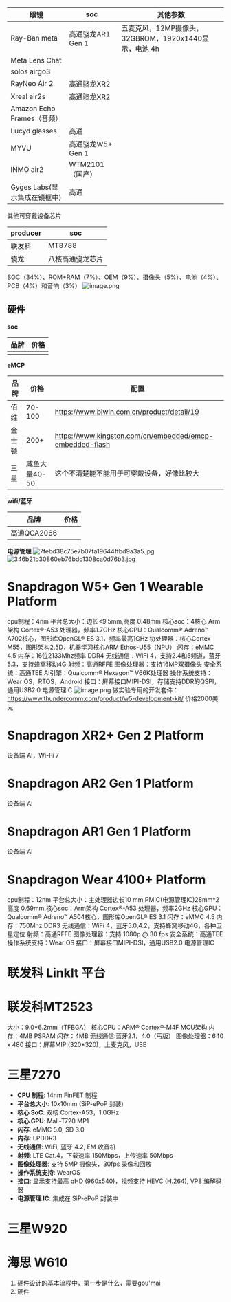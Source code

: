 | 眼镜                     | soc           | 其他参数                                   |
| ---------------------- | ------------- | -------------------------------------- |
| Ray-Ban meta           | 高通骁龙AR1 Gen 1 | 五麦克风，12MP摄像头，32GBROM，1920x1440显示，电池 4h |
| Meta Lens Chat         |               |                                        |
| solos airgo3           |               |                                        |
| RayNeo Air 2           | 高通骁龙XR2       |                                        |
| Xreal air2s            | 高通骁龙XR2       |                                        |
| Amazon Echo Frames（音频） |               |                                        |
| Lucyd glasses          | 高通            |                                        |
| MYVU                   | 高通骁龙W5+ Gen 1 |                                        |
| INMO air2              | WTM2101（国产）   |                                        |
| Gyges Labs(显示集成在镜框中)   | 高通            |                                        |
其他可穿戴设备芯片


| producer | soc      |
| -------- | -------- |
| 联发科      | MT8788   |
| 骁龙       | 八核高通骁龙芯片 |
SOC（34%）、ROM+RAM（7%）、OEM（9%）、摄像头（5%）、电池（4%）、PCB（4%）和音响（3%）
![image.png](https://s2.loli.net/2024/09/20/K9tjrIXhTYCZD5H.png)

## 硬件
**soc**

| 品牌  | 价格  |
| --- | --- |
|     |     |
**eMCP**

| 品牌  | 价格        | 配置                                                       |
| --- | --------- | -------------------------------------------------------- |
| 佰维  | 70-100    | https://www.biwin.com.cn/product/detail/19               |
| 金士顿 | 200+      | https://www.kingston.com/cn/embedded/emcp-embedded-flash |
| 三星  | 咸鱼大量40-50 | 这个不清楚能不能用于可穿戴设备，好像比较大                                    |
**wifi/蓝牙**

| 品牌        | 价格  |
| --------- | --- |
| 高通QCA2066 |     |
**电源管理**
![7febd38c75e7b07fa19644ffbd9a3a5.jpg](https://s2.loli.net/2024/09/24/xb3jdvowYX1rZlM.jpg)
![346b21b30860eb76bdc1308ca0d76b3.jpg](https://s2.loli.net/2024/09/24/ow7Q6YGVdxIEUNW.jpg)

# Snapdragon W5+ Gen 1 Wearable Platform
cpu制程：4nm
平台总大小：边长<9.5mm,高度 0.48mm
核心soc：4核心 Arm架构 Cortex®-A53 处理器，频率1.7GHz
核心GPU：Qualcomm® Adreno™ A702核心，图形库OpenGL® ES 3.1，频率最高1GHz
协处理器：核心Cortex M55，图形架构2.5D，机器学习核心ARM Ethos-U55（NPU）
闪存：eMMC 4.5
内存：16位2133Mhz频率 DDR4
无线通信：WiFi 4，支持2.4和5频道，蓝牙5.3，支持蜂窝移动4G
射频：高通RFFE
图像处理器：支持16MP双摄像头
安全系统：高通TEE
AI引擎：Qualcomm® Hexagon™ V66K处理器
操作系统支持：Wear OS，RTOS，Android
接口：屏幕接口MIPI-DSI，存储支持DDR的QSPI，通用USB2.0
电源管理IC
![image.png](https://s2.loli.net/2024/09/25/zIZckAOngjX7xR3.png)
做实验专用的开发套件：
https://www.thundercomm.com/product/w5-development-kit/
价格2000美元
# Snapdragon XR2+ Gen 2 Platform
设备端 AI，Wi-Fi 7
# Snapdragon AR2 Gen 1 Platform
设备端 AI
# Snapdragon AR1 Gen 1 Platform
设备端 AI
# Snapdragon Wear 4100+ Platform
cpu制程：12nm
平台总大小：主处理器边长10 mm,PMIC(电源管理IC)28mm^2高度 0.69mm
核心soc：Arm架构 Cortex®-A53 处理器，频率2GHz
核心GPU：Qualcomm® Adreno™ A504核心，图形库OpenGL® ES 3.1
闪存：eMMC 4.5
内存：750Mhz DDR3
无线通信：WiFi 4，蓝牙5.0,4.2，支持蜂窝移动4G，各种卫星定位
射频：高通RFFE
图像处理器：支持 1080p @ 30 fps
安全系统：高通TEE
操作系统支持：Wear OS
接口：屏幕接口MIPI-DSI，通用USB2.0
电源管理IC

# 联发科 Linklt 平台
# 联发科MT2523
大小：9.0\*6.2mm（TFBGA）
核心CPU：ARM® Cortex®‐M4F MCU架构
内存：4MB PSRAM
闪存：4MB
无线通信:蓝牙2.1，4.0（丐版）
图像处理器：640 x 480
接口：屏幕MIPI(320\*320)，上麦克风，USB
# 三星7270
- **CPU 制程**: 14nm FinFET 制程
- **平台总大小**: 10x10mm (SiP-ePoP 封装)
- **核心 SoC**: 双核 Cortex-A53，1.0GHz
- **核心 GPU**: Mali-T720 MP1
- **闪存**: eMMC 5.0, SD 3.0
- **内存**: LPDDR3
- **无线通信**: WiFi, 蓝牙 4.2, FM 收音机
- **射频**: LTE Cat.4，下载速率 150Mbps，上传速率 50Mbps
- **图像处理器**: 支持 5MP 摄像头，30fps 录像和回放
- **操作系统支持**: WearOS
- **接口**: 显示支持最高 qHD (960x540)，视频支持 HEVC (H.264), VP8 编解码器
- **电源管理 IC**: 集成在 SiP-ePoP 封装中
# 三星W920
# 海思 W610

1. 硬件设计的基本流程中，第一步是什么，需要gou'mai
2. 硬件